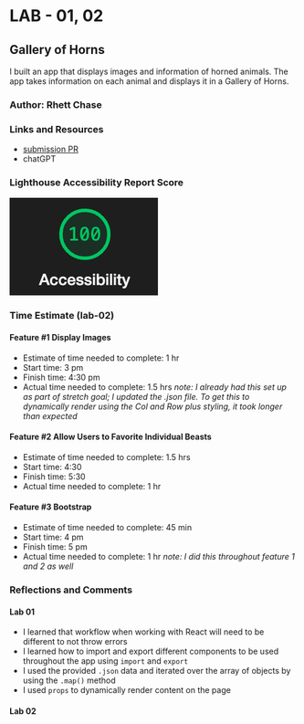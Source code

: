 # LAB - 01, 02

## Gallery of Horns

I built an app that displays images and information of horned animals. The app takes information on each animal and displays it in a Gallery of Horns.

### Author: Rhett Chase

### Links and Resources

- [submission PR](https://github.com/rhettchase/code-301-gallery-of-horns)
- chatGPT

### Lighthouse Accessibility Report Score

![Acessibility](./src/assets/accessibility.png)

### Time Estimate (lab-02)

#### Feature #1 Display Images

- Estimate of time needed to complete: 1 hr
- Start time: 3 pm
- Finish time: 4:30 pm
- Actual time needed to complete: 1.5 hrs
*note: I already had this set up as part of stretch goal; I updated the .json file. To get this to dynamically render using the Col and Row plus styling, it took longer than expected*

#### Feature #2 Allow Users to Favorite Individual Beasts

- Estimate of time needed to complete: 1.5 hrs
- Start time: 4:30
- Finish time: 5:30
- Actual time needed to complete: 1 hr

#### Feature #3 Bootstrap

- Estimate of time needed to complete: 45 min
- Start time: 4 pm
- Finish time: 5 pm
- Actual time needed to complete: 1 hr
*note: I did this throughout feature 1 and 2 as well*

### Reflections and Comments

#### Lab 01

- I learned that workflow when working with React will need to be different to not throw errors
- I learned how to import and export different components to be used throughout the app using `import` and `export`
- I used the provided `.json` data and iterated over the array of objects by using the `.map()` method
- I used `props` to dynamically render content on the page

#### Lab 02
